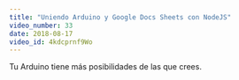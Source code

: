 ```yaml
---
title: "Uniendo Arduino y Google Docs Sheets con NodeJS"
video_number: 33
date: 2018-08-17
video_id: 4kdcprnf9Wo
---
```

Tu Arduino tiene más posibilidades de las que crees.
